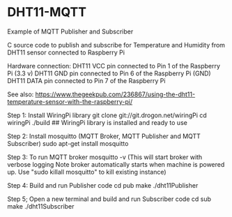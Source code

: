 # DHT11-MQTT
Example of MQTT Publisher and Subscriber

C source code to publish and subscribe for Temperature and Humidity from DHT11 sensor connected to Raspberry Pi

Hardware connection:
DHT11 VCC pin connected to Pin 1 of the Raspberry Pi (3.3 v)
DHT11 GND pin connected to Pin 6 of the Raspberry Pi (GND)
DHT11 DATA pin connected to Pin 7 of the Raspberry Pi

See also: https://www.thegeekpub.com/236867/using-the-dht11-temperature-sensor-with-the-raspberry-pi/

Step 1: Install WiringPi library
	git clone git://git.drogon.net/wiringPi
	cd wiringPi
	./build
	## WiringPi library is installed and ready to use

Step 2: Install mosquitto (MQTT Broker, MQTT Publisher and MQTT Subscriber)
	sudo apt-get install mosquitto

Step 3: To run MQTT broker
	mosquitto -v (This will start broker with verbose logging
		      Note broker automatically starts when machine is powered up.
		      Use "sudo killall mosquitto" to kill existing instance)

Step 4: Build and run Publisher code
	cd pub
	make
	./dht11Publisher

Step 5; Open a new terminal and build and run Subscriber code
	cd sub
	make
	./dht11Subscriber
